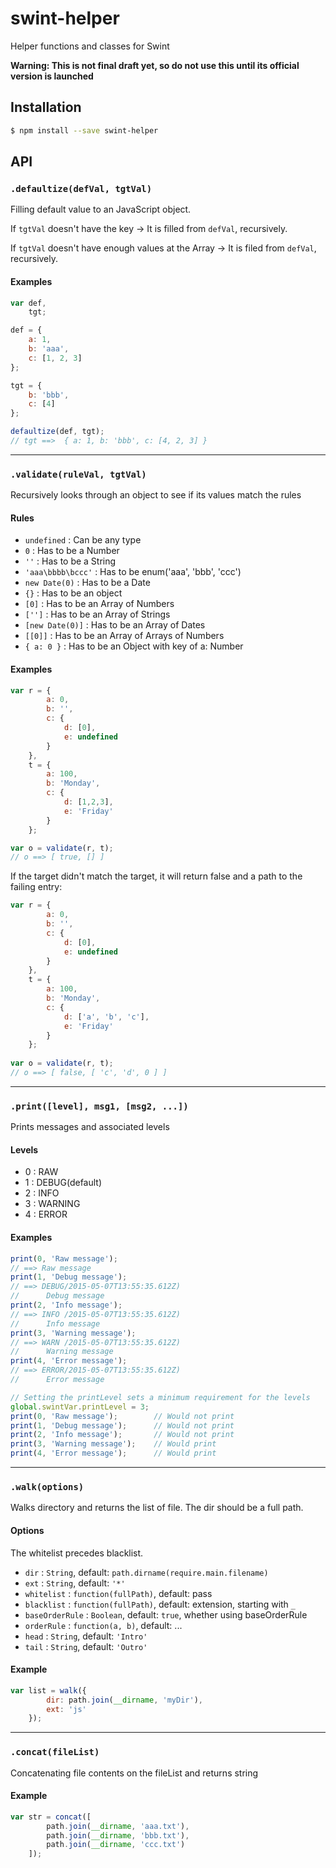 # swint-helper
Helper functions and classes for Swint

**Warning: This is not final draft yet, so do not use this until its official version is launched**

## Installation
```sh
$ npm install --save swint-helper
```

## API

### `.defaultize(defVal, tgtVal)`
Filling default value to an JavaScript object.

If `tgtVal` doesn't have the key -> It is filled from `defVal`, recursively.

If `tgtVal` doesn't have enough values at the Array -> It is filed from `defVal`, recursively.

#### Examples
```javascript
var def,
	tgt;

def = {
	a: 1,
	b: 'aaa',
	c: [1, 2, 3]
};

tgt = {
	b: 'bbb',
	c: [4]
};

defaultize(def, tgt);
// tgt ==>  { a: 1, b: 'bbb', c: [4, 2, 3] }
```
---
### `.validate(ruleVal, tgtVal)`
Recursively looks through an object to see if its values match the rules

#### Rules
* `undefined` : Can be any type 
* `0` : Has to be a Number
* `''` : Has to be a String
* `'aaa\bbbb\bccc'` : Has to be enum('aaa', 'bbb', 'ccc')
* `new Date(0)` : Has to be a Date
* `{}` : Has to be an object
* `[0]` : Has to be an Array of Numbers
* `['']` : Has to be an Array of Strings
* `[new Date(0)]` : Has to be an Array of Dates
* `[[0]]` : Has to be an Array of Arrays of Numbers
* `{ a: 0 }` : Has to be an Object with key of a: Number

#### Examples
```javascript
var r = {
		a: 0,
		b: '',
		c: {
			d: [0],
			e: undefined
		}
	},
	t = {
		a: 100,
		b: 'Monday',
		c: {
			d: [1,2,3],
			e: 'Friday'
		}
	};

var o = validate(r, t);
// o ==> [ true, [] ]
```

If the target didn't match the target, it will return false and a path to the failing entry:

```javascript
var r = {
		a: 0,
		b: '',
		c: {
			d: [0],
			e: undefined
		}
	},
	t = {
		a: 100,
		b: 'Monday',
		c: {
			d: ['a', 'b', 'c'],
			e: 'Friday'
		}
	};
 
var o = validate(r, t);
// o ==> [ false, [ 'c', 'd', 0 ] ]
```
---
### `.print([level], msg1, [msg2, ...])`
Prints messages and associated levels

#### Levels
* 0 : RAW
* 1 : DEBUG(default)
* 2 : INFO
* 3 : WARNING
* 4 : ERROR

#### Examples
```javascript
print(0, 'Raw message');
// ==> Raw message
print(1, 'Debug message');
// ==> DEBUG/2015-05-07T13:55:35.612Z)
//		Debug message
print(2, 'Info message');
// ==> INFO /2015-05-07T13:55:35.612Z)
//		Info message
print(3, 'Warning message');
// ==> WARN /2015-05-07T13:55:35.612Z)
//		Warning message
print(4, 'Error message');
// ==> ERROR/2015-05-07T13:55:35.612Z)
//		Error message

// Setting the printLevel sets a minimum requirement for the levels
global.swintVar.printLevel = 3;		
print(0, 'Raw message');		// Would not print
print(1, 'Debug message');		// Would not print
print(2, 'Info message');		// Would not print
print(3, 'Warning message');	// Would print
print(4, 'Error message');		// Would print
```
---
### `.walk(options)`
Walks directory and returns the list of file. The dir should be a full path.

#### Options
The whitelist precedes blacklist.
* `dir` : `String`, default: `path.dirname(require.main.filename)`
* `ext` : `String`, default: `'*'`
* `whitelist` : `function(fullPath)`, default: pass
* `blacklist` : `function(fullPath)`, default: extension, starting with `_`
* `baseOrderRule` : `Boolean`, default: `true`, whether using baseOrderRule
* `orderRule` : `function(a, b)`, default: ...
* `head` : `String`, default: `'Intro'`
* `tail` : `String`, default: `'Outro'`

#### Example
```javascript
var list = walk({
		dir: path.join(__dirname, 'myDir'),
		ext: 'js'
	});
```
---
### `.concat(fileList)`
Concatenating file contents on the fileList and returns string

#### Example
```javascript
var str = concat([
		path.join(__dirname, 'aaa.txt'),
		path.join(__dirname, 'bbb.txt'),
		path.join(__dirname, 'ccc.txt')
	]);
```
